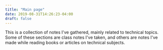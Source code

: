 ```yaml
---
title: "Main page"
date: 2019-08-31T14:26:23-04:00
draft: false
---
```


This is a collection of notes I've gathered, mainly related to technical topics.
Some of these sections are class notes I've taken, and others are notes I've
made while reading books or articles on technical subjects.

